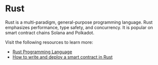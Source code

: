 # Rust

Rust is a multi-paradigm, general-purpose programming language. Rust emphasizes performance, type safety, and concurrency. It is popular on smart contract chains Solana and Polkadot.

Visit the following resources to learn more:

- [Rust Programming Language](https://www.rust-lang.org/)
- [How to write and deploy a smart contract in Rust](https://docs.near.org/tutorials/nfts/introduction)
